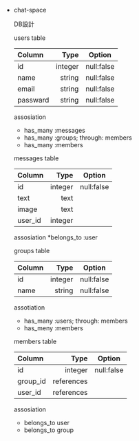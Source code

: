 + chat-space

  DB設計

  users table


  | Column     | Type        | Option       |
  |:-----------|------------:|:------------:|
  | id         | integer     | null:false   |
  | name       | string      | null:false   |
  | email      | string      | null:false   |
  | passward   | string      | null:false   |

  assosiation
  * has_many  :messages
  * has_many  :groups; through: members
  * has_many  :members

  messages table


  | Column     | Type        | Option       |
  |:-----------|------------:|:------------:|
  | id         | integer     | null:false   |
  | text       | text        |              |
  | image      | text        |              |
  | user_id    | integer     |              |

  assosiation
  *belongs_to :user

  groups table


  | Column     | Type        | Option       |
  |:-----------|------------:|:------------:|
  | id         | integer     | null:false   |
  | name       | string      | null:false   |

  assotiation
  * has_many :users; through: members
  * has_meny :members

  members table


  | Column     | Type        | Option       |
  |:-----------|------------:|:------------:|
  | id         | integer     | null:false   |
  | group_id   | references  |              |
  | user_id    | references  |              |

  assosiation
  * belongs_to user
  * belongs_to group
